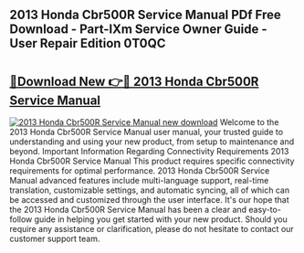 ## 2013 Honda Cbr500R Service Manual PDf Free Download - Part-IXm Service Owner Guide - User Repair Edition 0T0QC

# <h2><a href="http://bc36247.oget.top/?id=2013+Honda+Cbr500R+Service+Manual">🔗Download New 👉🔴 2013 Honda Cbr500R Service Manual</a></h2>

[![2013 Honda Cbr500R Service Manual new download](https://i.imgur.com/5g1atiW.png)](http://bc36247.oget.top/?id=2013+Honda+Cbr500R+Service+Manual)
Welcome to the 2013 Honda Cbr500R Service Manual user manual, your trusted guide to understanding and using your new product, from setup to maintenance and beyond. Important Information Regarding Connectivity Requirements 2013 Honda Cbr500R Service Manual This product requires specific connectivity requirements for optimal performance. 2013 Honda Cbr500R Service Manual advanced features include multi-language support, real-time translation, customizable settings, and automatic syncing, all of which can be accessed and customized through the user interface. It's our hope that the 2013 Honda Cbr500R Service Manual has been a clear and easy-to-follow guide in helping you get started with your new product. Should you require any assistance or clarification, please do not hesitate to contact our customer support team.
